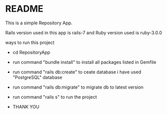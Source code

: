 # README
This is a simple Repository App.

Rails version used in this app is rails-7
and Ruby version used is ruby-3.0.0

ways to run this project

* cd RepositoryApp

* run command "bundle install" to install all packages listed in Gemfile

* run command "rails db:create" to ceate database i have used "PostgreSQL" database

* run command "rails db:migrate" to migrate db to latest version

* run command "rails s" to run the project 

* THANK YOU
